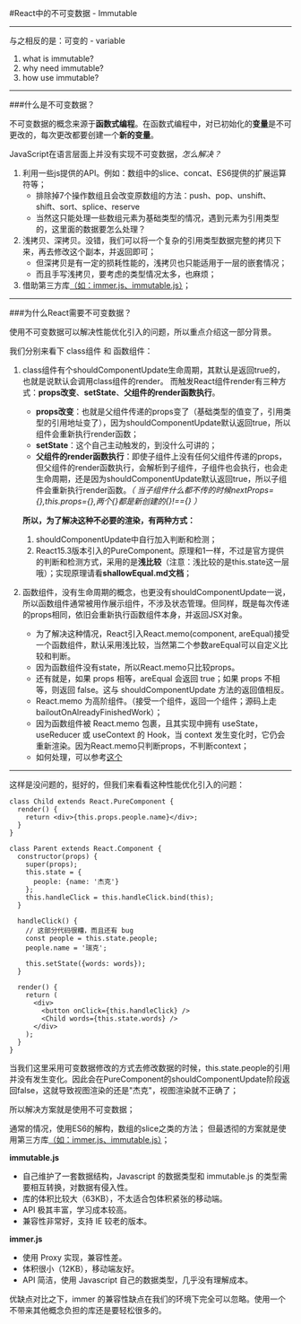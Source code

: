 #React中的不可变数据 - Immutable
- - -

与之相反的是：可变的 - variable

1. what is immutable?
2. why need immutable?
3. how use immutable?

----

###什么是不可变数据？

不可变数据的概念来源于**函数式编程**。在函数式编程中，对已初始化的**变量**是不可更改的，每次更改都要创建一个**新的变量**。

JavaScript在语言层面上并没有实现不可变数据，*怎么解决？*

1. 利用一些js提供的API。例如：数组中的slice、concat、ES6提供的扩展运算符等；
    - 排除掉7个操作数组且会改变原数组的方法：push、pop、unshift、shift、sort、splice、reserve
    - 当然这只能处理一些数组元素为基础类型的情况，遇到元素为引用类型的，这里面的数据要怎么处理？
2. 浅拷贝、深拷贝。没错，我们可以将一个复杂的引用类型数据完整的拷贝下来，再去修改这个副本，并返回即可；
    - 但深拷贝是有一定的损耗性能的，浅拷贝也只能适用于一层的嵌套情况；
    - 而且手写浅拷贝，要考虑的类型情况太多，也麻烦；
3. 借助第三方库<u>（如：immer.js、immutable.js）</u>；

---

###为什么React需要不可变数据？

使用不可变数据可以解决性能优化引入的问题，所以重点介绍这一部分背景。

<!-- 我们知道class组件和函数组件，每次都是默认render的，怎么理解？ -->
我们分别来看下 class组件 和 函数组件：

 1. class组件有个shouldComponentUpdate生命周期，其默认是返回true的，也就是说默认会调用class组件的render。
 而触发React组件render有三种方式：**props改变**、**setState**、**父组件的render函数执行**。
    - **props改变**：也就是父组件传递的props变了（基础类型的值变了，引用类型的引用地址变了），因为shouldComponentUpdate默认返回true，所以组件会重新执行render函数；
    - **setState**：这个自己主动触发的，到没什么可讲的；
    - **父组件的render函数执行**：即使子组件上没有任何父组件传递的props，但父组件的render函数执行，会解析到子组件，子组件也会执行，也会走生命周期，还是因为shouldComponentUpdate默认返回true，所以子组件会重新执行render函数。*（ 当子组件什么都不传的时候nextProps={},this.props={},两个{}都是新创建的{}!=={} ）*   

    **所以，为了解决这种不必要的渲染，有两种方式：**
    1. shouldComponentUpdate中自行加入判断和检测；
    2. React15.3版本引入的PureComponent。原理和1一样，不过是官方提供的判断和检测方式，采用的是**浅比较**（注意：浅比较的是this.state这一层哦）；实现原理请看**shallowEqual.md文档**；
 2. 函数组件，没有生命周期的概念，也更没有shouldComponentUpdate一说，所以函数组件通常被用作展示组件，不涉及状态管理。但同样，既是每次传递的props相同，依旧会重新执行函数组件本身，并返回JSX对象。
    - 为了解决这种情况，React引入React.memo(component, areEqual)接受一个函数组件，默认采用浅比较，当然第二个参数areEqual可以自定义比较和判断。
    - 因为函数组件没有state，所以React.memo只比较props。
    - 还有就是，如果 props 相等，areEqual 会返回 true；如果 props 不相等，则返回 false。这与 shouldComponentUpdate 方法的返回值相反。
    - React.memo 为高阶组件。（接受一个组件，返回一个组件；源码上走bailoutOnAlreadyFinishedWork）；
    <!-- - *推荐使用 React.useMemo 而不是 React.memo，因为在组件通信时存在 React.useContext 的用法，这种用法会使所有用到的组件重渲染，只有 React.useMemo 能处理这种场景的按需渲染。（有待考量）*
        ```
        // 像这样
        const App: React.FC<{ title: string }> = ({ title }) => {
            return React.useMemo(() => <div>{title}</div>, [title]);
        };

        App.defaultProps = {
            title: 'Function Component'
        }
        ``` -->
    - 因为函数组件被 React.memo 包裹，且其实现中拥有 useState，useReducer 或 useContext 的 Hook，当 context 发生变化时，它仍会重新渲染。因为React.memo只判断props，不判断context；
    - 如何处理，可以参考[这个](https://github.com/facebook/react/issues/15156)

---- 

这样是没问题的，挺好的，但我们来看看这种性能优化引入的问题：
```
class Child extends React.PureComponent {
  render() {
    return <div>{this.props.people.name}</div>;
  }
}

class Parent extends React.Component {
  constructor(props) {
    super(props);
    this.state = {
      people: {name: '杰克'}
    };
    this.handleClick = this.handleClick.bind(this);
  }

  handleClick() {
    // 这部分代码很糟，而且还有 bug
    const people = this.state.people;
    people.name = '瑞克';

    this.setState({words: words});
  }

  render() {
    return (
      <div>
        <button onClick={this.handleClick} />
        <Child words={this.state.words} />
      </div>
    );
  }
}
```
当我们这里采用可变数据修改的方式去修改数据的时候，this.state.people的引用并没有发生变化。因此会在PureComponent的shouldComponentUpdate阶段返回false，这就导致视图渲染的还是"杰克"，视图渲染就不正确了；

所以解决方案就是使用不可变数据；

通常的情况，使用ES6的解构，数组的slice之类的方法；
但最透彻的方案就是使用第三方库<u>（如：immer.js、immutable.js）</u>；

**immutable.js**

 - 自己维护了一套数据结构，Javascript 的数据类型和 immutable.js 的类型需要相互转换，对数据有侵入性。
 - 库的体积比较大（63KB），不太适合包体积紧张的移动端。
 - API 极其丰富，学习成本较高。
 - 兼容性非常好，支持 IE 较老的版本。

**immer.js**

 - 使用 Proxy 实现，兼容性差。
 - 体积很小（12KB），移动端友好。
 - API 简洁，使用 Javascript 自己的数据类型，几乎没有理解成本。

优缺点对比之下，immer 的兼容性缺点在我们的环境下完全可以忽略。使用一个不带来其他概念负担的库还是要轻松很多的。